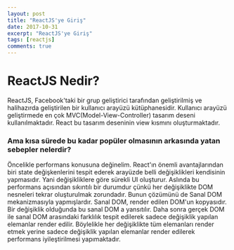 ```yaml
---
layout: post
title: "ReactJS'ye Giriş"
date: 2017-10-31
excerpt: "ReactJS'ye Giriş"
tags: [reactjs]
comments: true
---
```

# ReactJS Nedir?

  ReactJS, Facebook'taki bir grup geliştirici tarafından geliştirilmiş ve halihazırda geliştirilen bir kullanıcı arayüzü kütüphanesidir.
  Kullanıcı arayüzü geliştirmede en çok MVC(Model-View-Controller) tasarım deseni kullanılmaktadır. React bu tasarım deseninin view kısmını oluşturmaktadır.
###  Ama kısa sürede bu kadar popüler olmasının arkasında yatan sebepler nelerdir?
  Öncelikle performans konusuna değinelim. React'ın önemli avantajlarından biri state değişkenlerini tespit ederek arayüzde belli değişiklikleri kendisinin yapmasıdır. Yani değişikliklere göre sürekli UI oluşturur. Aslında bu performans açısından sıkıntılı bir durumdur çünkü her değişiklikte DOM nesneleri tekrar oluşturulmak zorundadır. Bunun çözümünü de Sanal DOM mekanizmasıyla yapmışlardır. 
  Sanal DOM, render edilen DOM'un kopyasıdır. Bir değişiklik olduğunda bu sanal DOM a yansıtılır. Daha sonra gerçek DOM ile sanal DOM arasındaki farklılık tespit edilerek sadece değişiklik yapılan elemanlar render edilir. Böylelikle her değişiklikte tüm elemanları render etmek yerine sadece değişiklik yapılan elemanlar render edilerek performans iyileştirilmesi yapımaktadır.
  
  
